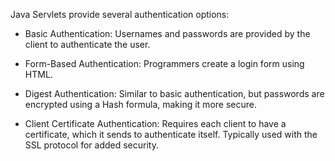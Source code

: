 Java Servlets provide several authentication options:

-   Basic Authentication: Usernames and passwords are provided by the
client to authenticate the user.

-   Form-Based Authentication: Programmers create a login form using
HTML.

-   Digest Authentication: Similar to basic authentication, but
passwords are encrypted using a Hash formula, making it more secure.

-   Client Certificate Authentication: Requires each client to have a
certificate, which it sends to authenticate itself. Typically used
with the SSL protocol for added security.